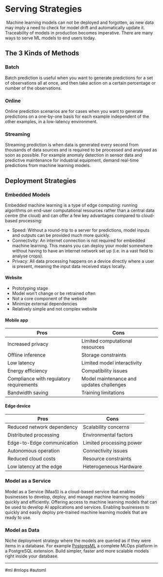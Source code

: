 # Serving Strategies

​​
Machine learning models can not be deployed and forgotten, as new data may imply a need to check for model drift and automatically update it. Traceability of models in production becomes imperative. There are many ways to serve ML models to end users today.

## The 3 Kinds of Methods

### Batch

Batch prediction is useful when you want to generate predictions for a set of observations all at once, and then take action on a certain percentage or number of the observations.

### Online

Online prediction scenarios are for cases when you want to generate predictions on a one-by-one basis for each example independent of the other examples, in a low-latency environment.

### Streaming

Streaming prediction is when data is generated every second from thousands of data sources and is required to be processed and analysed as soon as possible. For example anomaly detection in sensor data and predictive maintenance for industrial equipment, demand real-time predictions from machine learning models.

## Deployment Strategies

### Embedded Models

Embedded machine learning is a type of edge computing: running algorithms on end-user computational resources rather than a central data centre (the cloud) and can offer a few key advantages compared to cloud-based processing:

- Speed: Without a round-trip to a server for predictions, model inputs and outputs can be provided much more quickly.
- Connectivity: An internet connection is not required for embedded machine learning. This means you can deploy your model somewhere without having to have an internet network set up (i.e. in a vast field to analyse crops).
- Privacy: All data processing happens on a device directly where a user is present, meaning the input data received stays locally.

#### Website

- Prototyping stage
- Model won't change or be retrained often
- Not a core component of the website
- Minimize external dependencies
- Relatively simple and not complex website

#### Mobile app

| Pros                                    | Cons                                     |
| --------------------------------------- | ---------------------------------------- |
| Increased privacy                       | Limited computational resources          |
| Offline inference                       | Storage constraints                      |
| Low latency                             | Limited model interactivity              |
| Energy efficiency                       | Compatibility issues                     |
| Compliance with regulatory requirements | Model maintenance and updates challenges |
| Bandwidth saving                        | Training limitations                     |

#### Edge device

| Pros                       | Cons                     |
| -------------------------- | ------------------------ |
| Reduced network dependency | Scalability concerns     |
| Distributed processing     | Environmental factors    |
| Edge-to-Edge communication | Limited processing power |
| Autonomous operation       | Connectivity issues      |
| Reduced cloud costs        | Resource constraints     |
| Low latency at the edge    | Heterogeneous Hardware   |

### Model as a Service

Model as a Service (MaaS) is a cloud-based service that enables businesses to develop, deploy, and manage machine learning models quickly and efficiently. Offering access to machine learning models that can be used to develop AI applications and services. Enabling businesses to quickly and easily deploy pre-trained machine learning models that are ready to use.

### Model as Data

Niche deployment strategy where the models are queried as if they were items in a database. For example [PostgresML](https://postgresml.org/) a complete MLOps platform in a PostgreSQL extension. Build simpler, faster and more scalable models right inside your database.

---

#ml #mlops #automl
